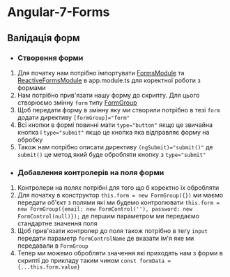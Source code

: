 # Angular-7-Forms

## Валідація форм

* ### Створення форми
1. Для початку нам потрібно імпортувати [FormsModule](https://angular.io/api/forms/FormsModule) та [ReactiveFormsModule](https://angular.io/api/forms/ReactiveFormsModule) в app.module.ts для коректної роботи з формами
2. Нам потрібно прив'язати нашу форму до скрипту. Для цього створюємо змінну `form` типу [FormGroup](https://angular.io/api/forms/FormGroup)
3. Щоб передати форму в змінну яку ми створили потрібно в тезі `form` додати директиву `[formGroup]="form"`
4. Всі кнопки в формі повинні мати `type="button"` якщо це звичайна кнопка і `type="submit"` якщо це кнопка яка відправляє форму на обробку
5. Також нам потрібно описати директиву `(ngSubmit)="submit()"` де `submit()` це метод який буде обробляти кнопку з `type="submit"`
* ### Добавлення контролерів на поля форми
1. Контролери на полях потрібні для того що б коректно їх обробляти
2. Для початку в конструктор `this.form = new FormGroup({})` ми маємо передати об'єкт з полями які ми будемо контролювати `this.form = new FormGroup({email: new FormControl(''), password: new FormControl(null)});` де першим параметром ми передаємо стандартне значення поля
3. Щоб прив'язати контролер до поля також потрібно в тегу `input` передати параметр `formControlName` де вказати ім'я яке ми передавали в `FormGroup`
4. Тепер ми можемо обробляти значення які приходять нам з форми в скрипті до прикладу таким чином `const formData = {...this.form.value}`
